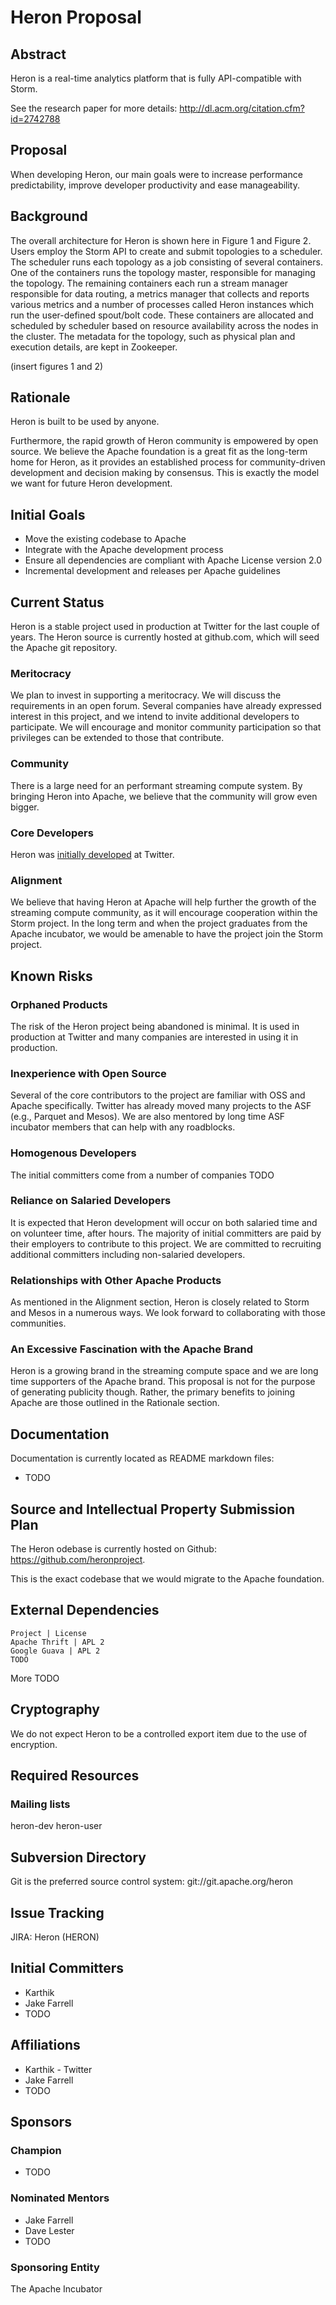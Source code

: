 # Heron Proposal

## Abstract
Heron is a real-time analytics platform that is fully API-compatible with Storm.

See the research paper for more details: http://dl.acm.org/citation.cfm?id=2742788

## Proposal

When developing Heron, our main goals were to increase performance predictability, improve developer productivity and ease manageability.

## Background

The overall architecture for Heron is shown here in Figure 1 and Figure 2. Users employ the Storm API to create and submit topologies to a scheduler. The scheduler runs each topology as a job consisting of several containers. One of the containers runs the topology master, responsible for managing the topology. The remaining containers each run a stream manager responsible for data routing, a metrics manager that collects and reports various metrics and a number of processes called Heron instances which run the user-defined spout/bolt code. These containers are allocated and scheduled by scheduler based on resource availability across the nodes in the cluster. The metadata for the topology, such as physical plan and execution details, are kept in Zookeeper.

(insert figures 1 and 2)

## Rationale

Heron is built to be used by anyone.

Furthermore, the rapid growth of Heron community is empowered by open source. We believe the Apache foundation is a great fit as the long-term home for Heron, as it provides an established process for community-driven development and decision making by consensus. This is exactly the model we want for future Heron development.

## Initial Goals

* Move the existing codebase to Apache
* Integrate with the Apache development process
* Ensure all dependencies are compliant with Apache License version 2.0
* Incremental development and releases per Apache guidelines

## Current Status

Heron is a stable project used in production at Twitter for the last couple of years. The Heron source is currently hosted at github.com, which will seed the Apache git repository.

### Meritocracy

We plan to invest in supporting a meritocracy. We will discuss the requirements in an open forum. Several companies have already expressed interest in this project, and we intend to invite additional developers to participate. We will encourage and monitor community participation so that privileges can be extended to those that contribute.

### Community

There is a large need for an performant streaming compute system. By bringing Heron into Apache, we believe that the community will grow even bigger.

### Core Developers

Heron was [initially developed](https://blog.twitter.com/2015/flying-faster-with-twitter-heron) at Twitter. 

### Alignment

We believe that having Heron at Apache will help further the growth of the streaming compute community, as it will encourage cooperation within the Storm project. In the long term and when the project graduates from the Apache incubator, we would be amenable to have the project join the Storm project.

## Known Risks

### Orphaned Products

The risk of the Heron project being abandoned is minimal. It is used in production at Twitter and many companies are interested in using it in production.

### Inexperience with Open Source

Several of the core contributors to the project are familiar with OSS and Apache specifically. Twitter has already moved many projects to the ASF (e.g., Parquet and Mesos). We are also mentored by long time ASF incubator members that can help with any roadblocks.

### Homogenous Developers

The initial committers come from a number of companies TODO

### Reliance on Salaried Developers

It is expected that Heron development will occur on both salaried time and on volunteer time, after hours. The majority of initial committers are paid by their employers to contribute to this project. We are committed to recruiting additional committers including non-salaried developers. 

### Relationships with Other Apache Products

As mentioned in the Alignment section, Heron is closely related to Storm and Mesos in a numerous ways. We look forward to collaborating with those communities.

### An Excessive Fascination with the Apache Brand

Heron is a growing brand in the streaming compute space and we are long time supporters of the Apache brand. This proposal is not for the purpose of generating publicity though. Rather, the primary benefits to joining Apache are those outlined in the Rationale section.

## Documentation

Documentation is currently located as README markdown files:

* TODO

## Source and Intellectual Property Submission Plan

The Heron odebase is currently hosted on Github: https://github.com/heronproject. 

This is the exact codebase that we would migrate to the Apache foundation.

## External Dependencies

```
Project | License
Apache Thrift | APL 2
Google Guava | APL 2
TODO
```
More TODO

## Cryptography

We do not expect Heron to be a controlled export item due to the use of encryption.

## Required Resources

### Mailing lists

heron-dev
heron-user

## Subversion Directory

Git is the preferred source control system: git://git.apache.org/heron

## Issue Tracking

JIRA: Heron (HERON)

## Initial Committers

* Karthik 
* Jake Farrell
* TODO

## Affiliations

* Karthik - Twitter
* Jake Farrell
* TODO

## Sponsors

### Champion

* TODO

### Nominated Mentors

* Jake Farrell
* Dave Lester
* TODO

### Sponsoring Entity

The Apache Incubator
